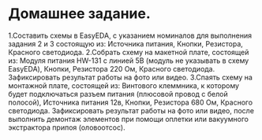 # Домашнее задание.
1.Составить схемы в EasyEDA, с указанием номиналов для выполнения задания 2 и 3 состоящую из:
Источника питания,
Кнопки,
Резистора,
Красного светодиода.
2.Собрать схему на макетной плате, состоящей из:
Модуля питания HW-131 с линией 5В (модуль не указывать в схему EasyEDA),
Кнопки,
Резистора 220 Ом,
Красного светодиода.
Зафиксировать результат работы на фото или видео.
3.Спаять схему на монтажной плате, состоящей из:
Винтового клеммника, к которому будет подключаться разъем питания (плюсовой провод с белой полосой),
Источника питания 12в,
Кнопки,
Резистора 680 Ом,
Красного светодиода.
Зафиксировать результат работы на фото или видео, после выполнить демонтаж элементов при помощи оплетки или вакуумного экстрактора припоя (оловоотсос).
